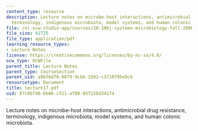 ```yaml
---
content_type: resource
description: Lecture notes on microbe-host interactions, antimicrobial drug resistance,
  terminology, indigenous microbiota, model systems, and human colonic microbiota.
file: /ol-ocw-studio-app/courses/20-106j-systems-microbiology-fall-2006/87c0bf966b86c511af0885f15bd341f4_lecture17.pdf
file_size: 42725
file_type: application/pdf
learning_resource_types:
- Lecture Notes
license: https://creativecommons.org/licenses/by-nc-sa/4.0/
ocw_type: OCWFile
parent_title: Lecture Notes
parent_type: CourseSection
parent_uid: a9bf6d70-8079-9cbb-1501-c3710795e9c6
resourcetype: Document
title: lecture17.pdf
uid: 87c0bf96-6b86-c511-af08-85f15bd341f4
---
```

Lecture notes on microbe-host interactions, antimicrobial drug resistance, terminology, indigenous microbiota, model systems, and human colonic microbiota.